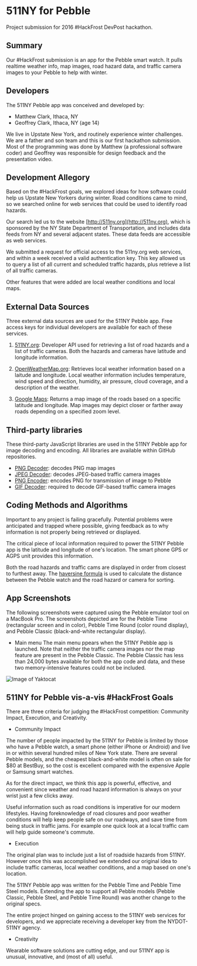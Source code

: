 # 511NY for Pebble

Project submission for 2016 #HackFrost DevPost hackathon.

## Summary

Our #HackFrost submission is an app for the Pebble smart watch. It pulls realtime weather info, map images, road hazard data, and traffic camera images to your Pebble to help with winter. 

## Developers

The 511NY Pebble app was conceived and developed by:

* Matthew Clark, Ithaca, NY
* Geoffrey Clark, Ithaca, NY (age 14)

We live in Upstate New York, and routinely experience winter challenges. We are a father and son team and this is our first hackathon submission. Most of the programming was done by Matthew (a professional software coder) and Geoffrey was responsible for design feedback and the presentation video.

## Development Allegory

Based on the #HackFrost goals, we explored ideas for how software could help us Upstate New Yorkers during winter. Road conditions came to mind, so we searched online for web services that could be used to identify road hazards.

Our search led us to the website [http://511ny.org](http://511ny.org), which is sponsored by the NY State Department of Transportation, and includes data feeds from NY and several adjacent states. These data feeds are accessible as web services.

We submitted a request for official access to the 511ny.org web services, and within a week received a valid authentication key. This key allowed us to query a list of all current and scheduled traffic hazards, plus retrieve a list of all traffic cameras. 

Other features that were added are local weather conditions and local maps. 

## External Data Sources

Three external data sources are used for the 511NY Pebble app. Free access keys for individual developers are available for each of these services.

1. [511NY.org](https://511ny.org): Developer API used for retrieving a list of road hazards and a list of traffic cameras. Both the hazards and cameras have latitude and longitude information.

2. [OpenWeatherMap.org](http://openweathermap.org): Retrieves local weather information based on a laitude and longitude. Local weather information includes temperature, wind speed and direction, humidity, air pressure, cloud coverage, and a description of the weather.

3. [Google Maps](https://www.google.com/maps): Returns a map image of the roads based on a specific latitude and longitude. Map images may depict closer or farther away roads depending on a specified zoom level.

## Third-party libraries

These third-party JavaScript libraries are used in the 511NY Pebble app for image decoding and encoding. All libraries are available within GitHub repositories.

* [PNG Decoder](https://github.com/arian/pngjs): decodes PNG map images
* [JPEG Decoder](https://github.com/notmasteryet/jpgjs/jpg.js): decodes JPEG-based traffic camera images 
* [PNG Encoder](https://github.com/imaya/CanvasTool.PngEncoder): encodes PNG for transmission of image to Pebble
* [GIF Decoder](https://github.com/deanm/omggif): required to decode GIF-based traffic camera images

## Coding Methods and Algorithms

Important to any project is failing gracefully. Potential problems were anticipated and trapped where possible, giving feedback as to why information is not properly being retrieved or displayed.

The critical piece of local information required to power the 511NY Pebble app is the latitude and longitude of one's location. The smart phone GPS or AGPS unit provides this information.

Both the road hazards and traffic cams are displayed in order from closest to furthest away. The [haversine formula](https://en.wikipedia.org/wiki/Haversine_formula) is used to calculate the distance between the Pebble watch and the road hazard or camera for sorting.

## App Screenshots

The following screenshots were captured using the Pebble emulator tool on a MacBook Pro. The screenshots depicted are for the Pebble Time (rectangular screen and in color), Pebble Time Round (color round display), and Pebble Classic (black-and-white rectangular display).

* Main menu
The main menu ppears when the 511NY Pebble app is launched. Note that neither the traffic camera images nor the map feature are present in the Pebble Classic. The Pebble Classic has less than 24,000 bytes available for both the app code and data, and these two memory-intensive features could not be included.

![Image of Yaktocat](https://octodex.github.com/images/yaktocat.png)


## 511NY for Pebble vis-a-vis #HackFrost Goals

There are three criteria for judging the #HackFrost competition: Community Impact, Execution, and Creativity. 

* Community Impact

The number of people impacted by the 511NY for Pebble is limited by those who have a Pebble watch, a smart phone (either iPhone or Android) and live in or within several hundred miles of New York state. There are several Pebble models, and the cheapest black-and-white model is often on sale for $80 at BestBuy, so the cost is excellent compared with the expensive Apple or Samsung smart watches.

As for the direct impact, we think this app is powerful, effective, and convenient since weather and road hazard information is always on your wrist just a few clicks away.

Useful information such as road conditions is imperative for our modern lifestyles. Having foreknowledge of road closures and poor weather conditions will help keep people safe on our roadways, and save time from being stuck in traffic jams. For example one quick look at a local traffic cam will help guide someone's commute.

* Execution

The original plan was to include just a list of roadside hazards from 511NY. However once this was accomplished we extended our original idea to include traffic cameras, local weather conditions, and a map based on one's location.

The 511NY Pebble app was written for the Pebble Time and Pebble Time Steel models. Extending the app to support all Pebble models (Pebble Classic, Pebble Steel, and Pebble Time Round) was another change to the original specs.

The entire project hinged on gaining access to the 511NY web services for developers, and we appreciate receiving a developer key from the NYDOT-511NY agency.

* Creativity

Wearable software solutions are cutting edge, and our 511NY app is unusual, innovative, and (most of all) useful.


